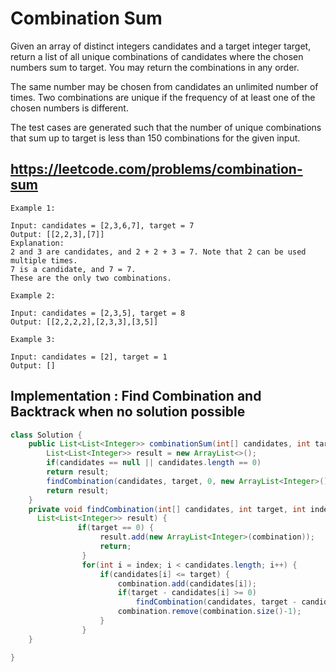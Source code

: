 # Combination Sum

Given an array of distinct integers candidates and a target integer target, return a list of all unique combinations of candidates where the chosen numbers sum to target. You may return the combinations in any order.

The same number may be chosen from candidates an unlimited number of times. Two combinations are unique if the 
frequency
 of at least one of the chosen numbers is different.

The test cases are generated such that the number of unique combinations that sum up to target is less than 150 combinations for the given input.

## https://leetcode.com/problems/combination-sum

```
Example 1:

Input: candidates = [2,3,6,7], target = 7
Output: [[2,2,3],[7]]
Explanation:
2 and 3 are candidates, and 2 + 2 + 3 = 7. Note that 2 can be used multiple times.
7 is a candidate, and 7 = 7.
These are the only two combinations.

Example 2:

Input: candidates = [2,3,5], target = 8
Output: [[2,2,2,2],[2,3,3],[3,5]]

Example 3:

Input: candidates = [2], target = 1
Output: []
```


## Implementation : Find Combination and Backtrack when no solution possible
```java
class Solution {
    public List<List<Integer>> combinationSum(int[] candidates, int target) {
        List<List<Integer>> result = new ArrayList<>();
        if(candidates == null || candidates.length == 0)
        return result;
        findCombination(candidates, target, 0, new ArrayList<Integer>(), result);
        return result;
    }
    private void findCombination(int[] candidates, int target, int index, List<Integer> combination,
      List<List<Integer>> result) {
               if(target == 0) {
    	            result.add(new ArrayList<Integer>(combination));
    	            return;
    	        }
    	        for(int i = index; i < candidates.length; i++) {
    	        	if(candidates[i] <= target) {
    	        		combination.add(candidates[i]);
    	        		if(target - candidates[i] >= 0)
    	        			findCombination(candidates, target - candidates[i], i, combination, result);
    	        		combination.remove(combination.size()-1);
    	        	}   
    	        }
    }

}
```

